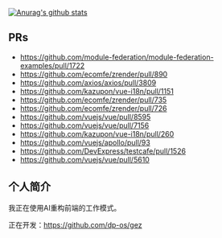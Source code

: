 [![Anurag's github stats](https://github-readme-stats.vercel.app/api?username=lzxb)](https://github.com/lzxb)

## PRs
- https://github.com/module-federation/module-federation-examples/pull/1722
- https://github.com/ecomfe/zrender/pull/890
- https://github.com/axios/axios/pull/3809
- https://github.com/kazupon/vue-i18n/pull/1151
- https://github.com/ecomfe/zrender/pull/735
- https://github.com/ecomfe/zrender/pull/726
- https://github.com/vuejs/vue/pull/8595
- https://github.com/vuejs/vue/pull/7156
- https://github.com/kazupon/vue-i18n/pull/260
- https://github.com/vuejs/apollo/pull/93
- https://github.com/DevExpress/testcafe/pull/1526
- https://github.com/vuejs/vue/pull/5610

## 个人简介
我正在使用AI重构前端的工作模式。

正在开发：https://github.com/dp-os/gez
